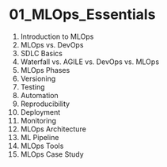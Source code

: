 # 01_MLOps_Essentials

1. Introduction to MLOps
2. MLOps vs. DevOps
3. SDLC Basics
4. Waterfall vs. AGILE vs. DevOps vs. MLOps
5. MLOps Phases
6. Versioning
7. Testing
8. Automation
9. Reproducibility
10. Deployment
11. Monitoring
12. MLOps Architecture
13. ML Pipeline
14. MLOps Tools
15. MLOps Case Study
